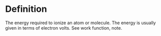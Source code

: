 # Definition

The energy required to ionize an atom or molecule. The energy is usually
given in terms of electron volts. See work function, note.
